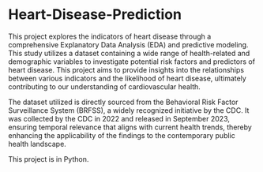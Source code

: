 # Heart-Disease-Prediction
This project explores the indicators of heart disease through a comprehensive Explanatory Data Analysis (EDA) and predictive modeling. This study utilizes a dataset containing a wide range of health-related and demographic variables to investigate potential risk factors and predictors of heart disease. This project aims to provide insights into the relationships between various indicators and the likelihood of heart disease, ultimately contributing to our understanding of cardiovascular health. 


The dataset utilized is directly sourced from the Behavioral Risk Factor Surveillance System (BRFSS), a widely recognized initiative by the CDC. It was collected by the CDC in 2022 and released in September 2023, ensuring temporal relevance that aligns with current health trends, thereby enhancing the applicability of the findings to the contemporary public health landscape.

This project is in Python. 
